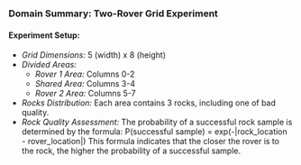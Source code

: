 ### Domain Summary: Two-Rover Grid Experiment

#### Experiment Setup:
- *Grid Dimensions:* 5 (width) x 8 (height)
- *Divided Areas:*
  - *Rover 1 Area:* Columns 0-2
  - *Shared Area:* Columns 3-4
  - *Rover 2 Area:* Columns 5-7
- *Rocks Distribution:* Each area contains 3 rocks, including one of bad quality.
- *Rock Quality Assessment:* The probability of a successful rock sample is determined by the formula:
    P(successful sample) = exp(-|rock_location - rover_location|)
    This formula indicates that the closer the rover is to the rock, the higher the probability of a successful sample.